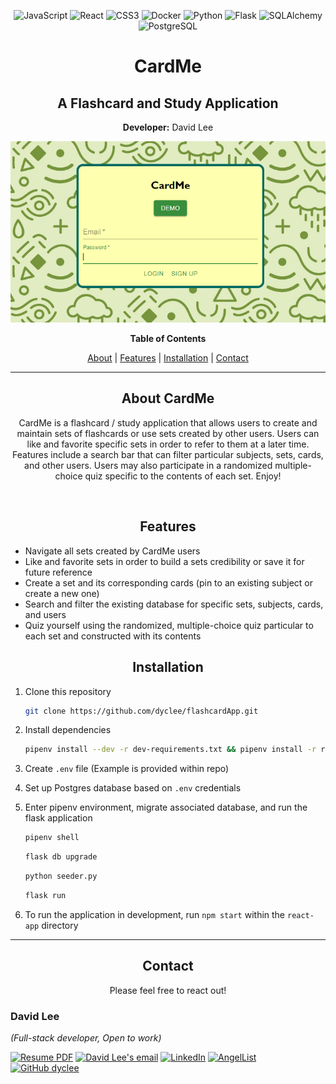 <div align="center">

![JavaScript](https://img.shields.io/badge/-JavaScript-f7df1e?style=flat-square&logo=JavaScript&logoColor=black)
![React](https://img.shields.io/badge/-React-61dafb?style=flat-square&logo=React&logoColor=white)
![CSS3](https://img.shields.io/badge/-CSS3-1572b6?style=flat-square&logo=CSS3&logoColor=white)
![Docker](https://img.shields.io/badge/-Docker-2496ed?style=flat-square&logo=Docker&logoColor=white)
![Python](https://img.shields.io/badge/-Python-3776ab?style=flat-square&logo=Python&logoColor=white)
![Flask](https://img.shields.io/badge/-Flask-black?style=flat-square&logo=Flask&logoColor=white)
![SQLAlchemy](https://img.shields.io/badge/-SQLAlchemy-d01f00?style=flat-square&logo=SQLAlchemy&logoColor=white)
![PostgreSQL](https://img.shields.io/badge/-PostgreSQL-336791?style=flat-square&logo=postgreSQL&logoColor=white)

# CardMe
## A Flashcard and Study Application

**Developer:**
David Lee

<img src="readme/images/login-intro.PNG" alt="login">

**Table of Contents**

[About](#about-cardme) | [Features](#features) | [Installation](#installation) | [Contact](#contact)

</div>

---

<div align="center">

## About CardMe

CardMe is a flashcard / study application that allows users to create and maintain sets of flashcards or use sets created by other users. Users can like and favorite specific sets in order to refer to them at a later time. Features include a search bar that can filter particular subjects, sets, cards, and other users. Users may also participate in a randomized multiple-choice quiz specific to the contents of each set. Enjoy!
</div>
<br clear="both">

<div align="center">

## Features

</div>

* Navigate all sets created by CardMe users
* Like and favorite sets in order to build a sets credibility or save it for future reference
* Create a set and its corresponding cards (pin to an existing subject or create a new one)
* Search and filter the existing database for specific sets, subjects, cards, and users
* Quiz yourself using the randomized, multiple-choice quiz particular to each set and constructed with its contents

<div align="center">

## Installation

</div>

1. Clone this repository
    ```bash
    git clone https://github.com/dyclee/flashcardApp.git
    ```

2. Install dependencies
    ```bash
    pipenv install --dev -r dev-requirements.txt && pipenv install -r requirements.txt
    ```

3. Create `.env` file (Example is provided within repo)

4. Set up Postgres database based on `.env` credentials

5. Enter pipenv environment, migrate associated database, and run the flask application

   ```bash
   pipenv shell
   ```

   ```bash
   flask db upgrade
   ```

   ```bash
   python seeder.py
   ```

   ```bash
   flask run
   ```

6. To run the application in development, run `npm start` within the `react-app` directory

---

<div align="center">

## Contact

Please feel free to react out!

</div>

### David Lee
*(Full-stack developer, Open to work)*

<a href="readme/Lee_David_Resume(v2.0).pdf" download>![Resume PDF](https://img.shields.io/badge/-Resume-f00?style=flat-square&logo=adobe-acrobat-reader&logoColor=white)</a>
[![David Lee's email](https://img.shields.io/badge/dyclee@umich.edu-f4b400?style=flat-square&logo=gmail&logoColor=black&link=mailto:dyclee@umich.edu)](mailto:dyclee@umich.edu)
[![LinkedIn](https://img.shields.io/badge/-LinkedIn-0077b5?style=flat-square&logo=Linkedin&logoColor=white&link=https://www.linkedin.com/in/daveyclee/)](https://www.linkedin.com/in/daveyclee/)
[![AngelList](https://img.shields.io/badge/-AngelList-black?style=flat-square&logo=AngelList&logoColor=white&link=https://angel.co/u/david-lee-332)](https://angel.co/u/david-lee-332)
[![GitHub dyclee](https://img.shields.io/github/followers/dyclee?label=follow&style=social)](https://github.com/dyclee)
